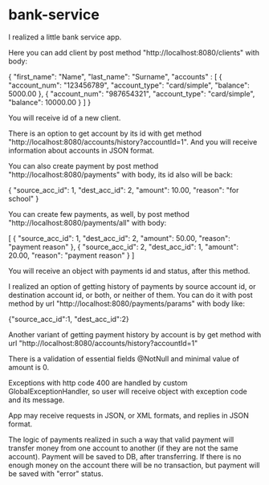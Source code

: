 # bank-service

I realized a little bank service app.

Here you can add client by post method "http://localhost:8080/clients" with body:

{
"first_name": "Name",
"last_name": "Surname",
"accounts" : [
{
"account_num": "123456789",
"account_type": "card/simple",
"balance": 5000.00
},
{
"account_num": "987654321",
"account_type": "card/simple",
"balance": 10000.00
}
]
}

You will receive id of a new client. 

There is an option to get account by its id with get method "http://localhost:8080/accounts/history?accountId=1". And you will receive information about accounts in JSON format.

You can also create payment by post method "http://localhost:8080/payments" with body, its id also will be back:

{
"source_acc_id": 1,
"dest_acc_id": 2,
"amount": 10.00,
"reason": "for school"
}

You can create few payments, as well, by post method "http://localhost:8080/payments/all" with body:

[
{
"source_acc_id": 1,
"dest_acc_id": 2,
"amount": 50.00,
"reason": "payment reason"
},
{
"source_acc_id": 2,
"dest_acc_id": 1,
"amount": 20.00,
"reason": "payment reason"
}
]

You will receive an object with payments id and status, after this method. 

I realized an option of getting history of payments by source account id, or destination account id, or both, or neither of them. You can do it with post method by url "http://localhost:8080/payments/params" with body like:

{"source_acc_id":1,
"dest_acc_id":2}

Another variant of getting payment history by account is by get method with url "http://localhost:8080/accounts/history?accountId=1"

There is a validation of essential fields @NotNull and minimal value of amount is 0.

Exceptions with http code 400 are handled by custom GlobalExceptionHandler, so user will receive object with exception code and its message.

App may receive requests in JSON, or XML formats, and replies in JSON format.

The logic of payments realized in such a way that valid payment will transfer money from one account to another (if they are not the same account). Payment will be saved to DB, after transferring. If there is no enough money on the account there will be no transaction, but payment will be saved with "error" status. 
